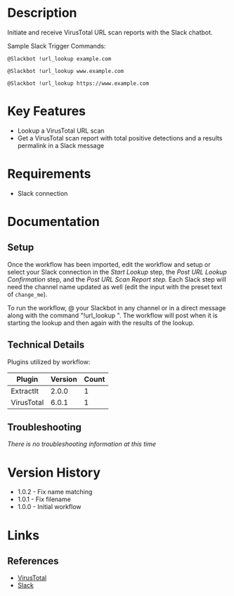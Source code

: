 # Description

Initiate and receive VirusTotal URL scan reports with the Slack chatbot.

Sample Slack Trigger Commands:

`@Slackbot !url_lookup example.com`

`@Slackbot !url_lookup www.example.com`

`@Slackbot !url_lookup https://www.example.com`


# Key Features

* Lookup a VirusTotal URL scan
* Get a VirusTotal scan report with total positive detections and a results permalink in a Slack message

# Requirements

* Slack connection

# Documentation

## Setup

Once the workflow has been imported, edit the workflow and setup or select your Slack connection in the _Start Lookup_ step, the _Post URL Lookup Confirmation_ step, and the _Post URL Scan Report step._
Each Slack step will need the channel name updated as well (edit the input with the preset text of `change_me`).

To run the workflow, @ your Slackbot in any channel or in a direct message along with the command "!url_lookup <url>". The workflow will post when it is starting the lookup and then again with the results of the lookup.

## Technical Details

Plugins utilized by workflow:

|Plugin|Version|Count|
|----|----|--------|
|ExtractIt|2.0.0|1|
|VirusTotal|6.0.1|1|

## Troubleshooting

_There is no troubleshooting information at this time_

# Version History

* 1.0.2 - Fix name matching
* 1.0.1 - Fix filename
* 1.0.0 - Initial workflow

# Links

## References

* [VirusTotal](https://www.virustotal.com/gui/home/upload)
* [Slack](https://slack.com)
